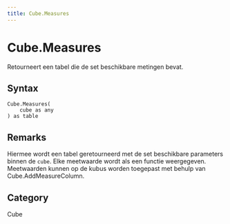 ```yaml
---
title: Cube.Measures
---
```


# Cube.Measures


Retourneert een tabel die de set beschikbare metingen bevat.


## Syntax

```powerquery
Cube.Measures(
    cube as any
) as table
```


## Remarks

Hiermee wordt een tabel geretourneerd met de set beschikbare parameters binnen de <code>cube</code>. Elke meetwaarde wordt als een functie weergegeven. Meetwaarden kunnen op de kubus worden toegepast met behulp van Cube.AddMeasureColumn.



## Category
Cube
